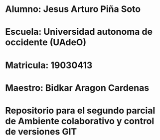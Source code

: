 # Alumno: Jesus Arturo Piña Soto
# Escuela:  Universidad autonoma de occidente (UAdeO)
# Matricula: 19030413
# Maestro: Bidkar Aragon Cardenas

# Repositorio para el segundo parcial de Ambiente colaborativo y control de versiones GIT